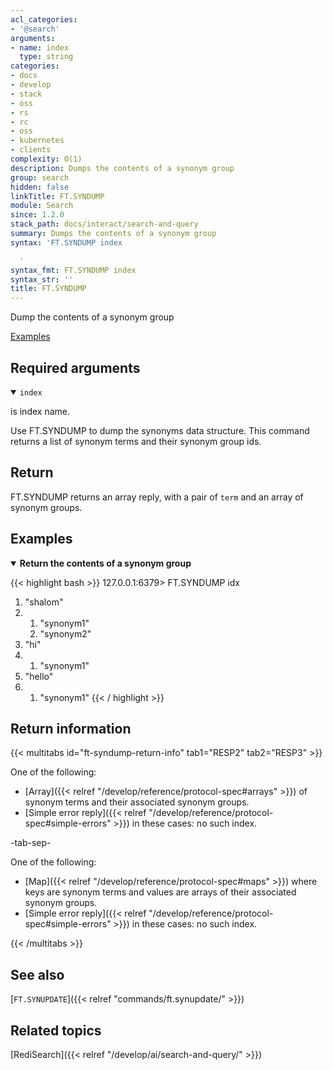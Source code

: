 ```yaml
---
acl_categories:
- '@search'
arguments:
- name: index
  type: string
categories:
- docs
- develop
- stack
- oss
- rs
- rc
- oss
- kubernetes
- clients
complexity: O(1)
description: Dumps the contents of a synonym group
group: search
hidden: false
linkTitle: FT.SYNDUMP
module: Search
since: 1.2.0
stack_path: docs/interact/search-and-query
summary: Dumps the contents of a synonym group
syntax: 'FT.SYNDUMP index

  '
syntax_fmt: FT.SYNDUMP index
syntax_str: ''
title: FT.SYNDUMP
---
```


Dump the contents of a synonym group

[Examples](#examples)

## Required arguments

<details open>
<summary><code>index</code></summary>

is index name.
</details>

Use FT.SYNDUMP to dump the synonyms data structure. This command returns a list of synonym terms and their synonym group ids.

## Return

FT.SYNDUMP returns an array reply, with a pair of `term` and an array of synonym groups.

## Examples

<details open>
<summary><b>Return the contents of a synonym group</b></summary>

{{< highlight bash >}}
127.0.0.1:6379> FT.SYNDUMP idx
1) "shalom"
2) 1) "synonym1"
   2) "synonym2"
3) "hi"
4) 1) "synonym1"
5) "hello"
6) 1) "synonym1"
{{< / highlight >}}
</details>

## Return information

{{< multitabs id="ft-syndump-return-info" 
    tab1="RESP2" 
    tab2="RESP3" >}}

One of the following:
* [Array]({{< relref "/develop/reference/protocol-spec#arrays" >}}) of synonym terms and their associated synonym groups.
* [Simple error reply]({{< relref "/develop/reference/protocol-spec#simple-errors" >}}) in these cases: no such index.

-tab-sep-

One of the following:
* [Map]({{< relref "/develop/reference/protocol-spec#maps" >}}) where keys are synonym terms and values are arrays of their associated synonym groups.
* [Simple error reply]({{< relref "/develop/reference/protocol-spec#simple-errors" >}}) in these cases: no such index.

{{< /multitabs >}}
## See also

[`FT.SYNUPDATE`]({{< relref "commands/ft.synupdate/" >}}) 

## Related topics

[RediSearch]({{< relref "/develop/ai/search-and-query/" >}})